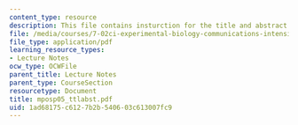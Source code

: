 ```yaml
---
content_type: resource
description: This file contains insturction for the title and abstract for the paper.
file: /media/courses/7-02ci-experimental-biology-communications-intensive-spring-2005/1ad68175c6127b2b540603c613007fc9_mposp05_ttlabst.pdf
file_type: application/pdf
learning_resource_types:
- Lecture Notes
ocw_type: OCWFile
parent_title: Lecture Notes
parent_type: CourseSection
resourcetype: Document
title: mposp05_ttlabst.pdf
uid: 1ad68175-c612-7b2b-5406-03c613007fc9
---
```

